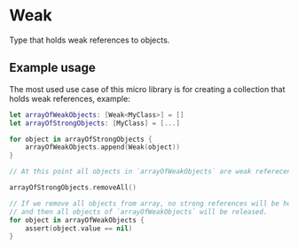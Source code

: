 # Weak

Type that holds weak references to objects.

## Example usage

The most used use case of this micro library is for creating a collection that holds weak references, example:

```swift
let arrayOfWeakObjects: [Weak<MyClass>] = []
let arrayOfStrongObjects: [MyClass] = [...]

for object in arrayOfStrongObjects {
    arrayOfWeakObjects.append(Weak(object))
}

// At this point all objects in `arrayOfWeakObjects` are weak referecens.

arrayOfStrongObjects.removeAll()

// If we remove all objects from array, no strong references will be hold
// and then all objects of `arrayOfWeakObjects` will be released.
for object in arrayOfWeakObjects {
    assert(object.value == nil)
}
```
